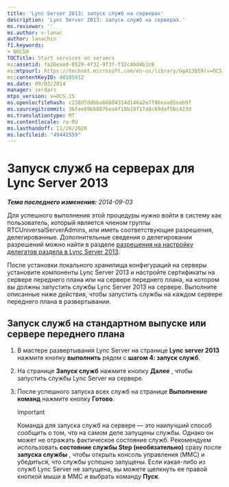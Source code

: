 ```yaml
---
title: 'Lync Server 2013: запуск служб на серверах'
description: 'Lync Server 2013: запуск служб на серверах.'
ms.reviewer: ''
ms.author: v-lanac
author: lanachin
f1.keywords:
- NOCSH
TOCTitle: Start services on servers
ms:assetid: fa26eaed-0529-4f32-9f3f-f32c4bd4b1c8
ms:mtpsurl: https://technet.microsoft.com/en-us/library/Gg413059(v=OCS.15)
ms:contentKeyID: 48185912
ms.date: 09/03/2014
manager: serdars
mtps_version: v=OCS.15
ms.openlocfilehash: c238d7ddbba66604314d146a2e7f86eaa85eeb9f
ms.sourcegitcommit: 36fee89bb887bea4f18b19f17a8c69daf5bc423d
ms.translationtype: MT
ms.contentlocale: ru-RU
ms.lasthandoff: 11/26/2020
ms.locfileid: "49441559"
---
```

# <a name="start-services-on-servers-for-lync-server-2013"></a>Запуск служб на серверах для Lync Server 2013

<div data-xmlns="http://www.w3.org/1999/xhtml">

<div class="topic" data-xmlns="http://www.w3.org/1999/xhtml" data-msxsl="urn:schemas-microsoft-com:xslt" data-cs="https://msdn.microsoft.com/">

<div data-asp="https://msdn2.microsoft.com/asp">



</div>

<div id="mainSection">

<div id="mainBody">

<span> </span>

_**Тема последнего изменения:** 2014-09-03_

Для успешного выполнения этой процедуры нужно войти в систему как пользователь, который является членом группы RTCUniversalServerAdmins, или иметь соответствующие разрешения, делегированные. Дополнительные сведения о делегировании разрешений можно найти в разделе [разрешения на настройку делегатов раздела в Lync Server 2013](lync-server-2013-delegate-setup-permissions.md).

После установки локального хранилища конфигураций на серверы установите компоненты Lync Server 2013 и настройте сертификаты на сервере переднего плана или на сервере переднего плана, на котором вы должны запустить службы Lync Server 2013 на сервере. Выполните описанные ниже действия, чтобы запустить службы на каждом сервере переднего плана в развертывании.

<div>

## <a name="to-start-services-on-a-standard-edition-or-front-end-server"></a>Запуск служб на стандартном выпуске или сервере переднего плана

1.  В мастере развертывания Lync Server на странице **Lync server 2013** нажмите кнопку **выполнить** рядом с **шагом 4: запуск служб**.

2.  На странице **Запуск служб** нажмите кнопку **Далее** , чтобы запустить службы Lync Server на сервере.

3.  После успешного запуска всех служб на странице **Выполнение команд** нажмите кнопку **Готово**.
    
    <div>
    

    > [!IMPORTANT]  
    > Команда для запуска служб на сервере — это наилучший способ сообщить о том, что на самом деле запущены службы. Однако он может не отражать фактическое состояние служб. Рекомендуем использовать <STRONG>состояние службы Step (необязательно)</STRONG> сразу после <STRONG>запуска службы</STRONG> , чтобы открыть консоль управления (MMC) и убедиться, что службы успешно запущены. Если какая-либо из служб Lync Server не запущена, вы можете щелкнуть ее правой кнопкой мыши в MMC и выбрать команду <STRONG>Пуск</STRONG>.

    
    </div>

</div>

</div>

<span> </span>

</div>

</div>

</div>

